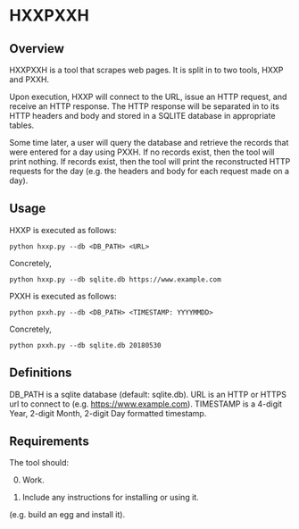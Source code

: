 # HXXPXXH

## Overview

HXXPXXH is a tool that scrapes web pages.  It is split in to two tools, HXXP
and PXXH.

Upon execution, HXXP will connect to the URL, issue an HTTP request, and
receive an HTTP response.  The HTTP response will be separated in to its HTTP
headers and body and stored in a SQLITE database in appropriate tables.

Some time later, a user will query the database and retrieve the records
that were entered for a day using PXXH.  If no records exist, then the tool
will print nothing.  If records exist, then the tool will print the
reconstructed HTTP requests for the day (e.g. the headers and body for each
request made on a day).

## Usage

HXXP is executed as follows:

```
python hxxp.py --db <DB_PATH> <URL>
```

Concretely,

```
python hxxp.py --db sqlite.db https://www.example.com
```

PXXH is executed as follows:

```
python pxxh.py --db <DB_PATH> <TIMESTAMP: YYYYMMDD>
```

Concretely,

```
python pxxh.py --db sqlite.db 20180530
```

## Definitions

DB_PATH is a sqlite database (default: sqlite.db).
URL is an HTTP or HTTPS url to connect to (e.g. https://www.example.com).
TIMESTAMP is a 4-digit Year, 2-digit Month, 2-digit Day formatted timestamp.

## Requirements

The tool should:

0. Work.

1. Include any instructions for installing or using it.

(e.g. build an egg and install it).

